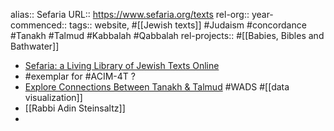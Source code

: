 alias:: Sefaria
URL:: https://www.sefaria.org/texts
rel-org::
year-commenced::
tags:: website, #[[Jewish texts]] #Judaism #concordance #Tanakh #Talmud #Kabbalah #Qabbalah
rel-projects:: #[[Babies, Bibles and Bathwater]]



- [Sefaria: a Living Library of Jewish Texts Online](https://www.sefaria.org/texts)
- #exemplar for #ACIM-4T ?
- [Explore Connections Between Tanakh & Talmud](https://www.sefaria.org/explore) #WADS #[[data visualization]]
- [[Rabbi Adin Steinsaltz]]
-
